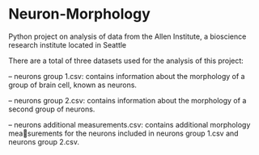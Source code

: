 # Neuron-Morphology
Python project on analysis of data from the Allen Institute, a bioscience research institute located in Seattle

There are a total of three datasets used for the analysis of this project:

– neurons group 1.csv: contains information about the morphology of a group
of brain cell, known as neurons.

– neurons group 2.csv: contains information about the morphology of a second
group of neurons.

– neurons additional measurements.csv: contains additional morphology measurements for the neurons included in neurons group 1.csv and
neurons group 2.csv.


